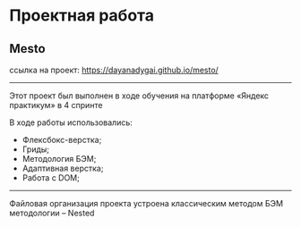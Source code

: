 # Проектная работа

## Mesto

ссылка на проект: https://dayanadygai.github.io/mesto/

---

Этот проект был выполнен в ходе обучения на платформе «Яндекс практикум» в 4 спринте

В ходе работы использовались:

- Флексбокс-верстка;
- Гриды;
- Методология БЭМ;
- Адаптивная верстка;
- Работа с DOM;

---

Файловая организация проекта устроена классическим методом БЭМ методологии – Nested
